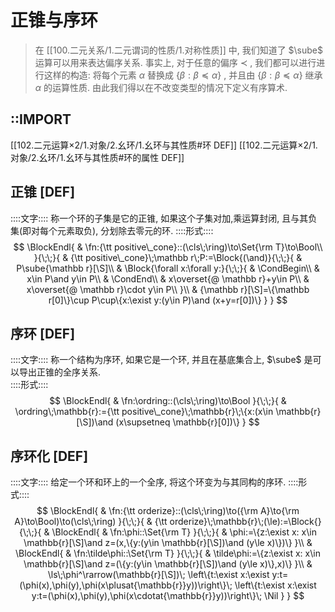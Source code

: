 # 正锥与序环
> 在 [[100.二元关系/1.二元谓词的性质/1.对称性质]] 中, 我们知道了 $\sube$ 运算可以用来表达偏序关系. 
> 事实上, 对于任意的偏序 $\prec$  , 我们都可以进行进行这样的构造: 将每个元素 $\alpha$ 替换成 $\{\beta:\beta\preceq \alpha\}$ , 并且由 $\{\beta:\beta\preceq\alpha\}$ 继承 $\alpha$ 的运算性质. 
> 由此我们得以在不改变类型的情况下定义有序算术. 
## ::IMPORT
[[102.二元运算×2/1.对象/2.幺环/1.幺环与其性质#环 DEF]]
[[102.二元运算×2/1.对象/2.幺环/1.幺环与其性质#环的属性 DEF]]

## 正锥 [DEF]
::::文字::::
称一个环的子集是它的正锥, 如果这个子集对加,乘运算封闭, 且与其负集(即对每个元素取负), 分划除去零元的环. 
::::形式::::
$$
\BlockEndl{
    & \fn:{\tt positive\_cone}::(\cls\;\ring)\to\Set{\rm T}\to\Bool\\
}{\;\;}{
    & {\tt positive\_cone}\;\mathbb r\;P:=\Block{(\and)}{\;\;}{
        & P\sube{\mathbb r}[\S]\\
        & \Block{\forall x:\forall y:}{\;\;}{
            & \CondBegin\\
            & x\in P\and y\in P\\
            & \CondEnd\\
            & x\overset{@ \mathbb r}+y\in P\\
            & x\overset{@ \mathbb r}\cdot y\in P\\
        }\\
        & {\mathbb r}[\S]=\{\mathbb r[0]\}\cup P\cup\{x:\exist y:(y\in P)\and (x+y=r[0])\}
    }
}
$$

## 序环 [DEF]
::::文字::::
称一个结构为序环, 如果它是一个环, 并且在基底集合上, $\sube$ 是可以导出正锥的全序关系.  
::::形式::::
$$
\BlockEndl{
    & \fn:\ordring::(\cls\;\ring)\to\Bool
}{\;\;}{
    & \ordring\;\mathbb{r}:={\tt positive\_cone}\;\mathbb{r}\;\{x:(x\in \mathbb{r}[\S])\and (x\supsetneq \mathbb{r}[0])\}
}
$$

## 序环化 [DEF]
::::文字::::
给定一个环和环上的一个全序, 将这个环变为与其同构的序环. 
::::形式::::
$$
\BlockEndl{
    & \fn:{\tt orderize}::(\cls\;\ring)\to({\rm A}\to{\rm A}\to\Bool)\to(\cls\;\ring)
}{\;\;}{
    & {\tt orderize}\;\mathbb{r}\;(\le):=\Block{}{\;\;}{
        & \BlockEndl{
            & \fn:\phi::\Set{\rm T}
        }{\;\;}{
            & \phi:=\{z:\exist x: x\in \mathbb{r}[\S]\and z=(x,\{y:(y\in \mathbb{r}[\S])\and (y\le x)\})\}
        }\\
        & \BlockEndl{
            & \fn:\tilde\phi::\Set{\rm T}
        }{\;\;}{
            & \tilde\phi:=\{z:\exist x: x\in \mathbb{r}[\S]\and z=(\{y:(y\in \mathbb{r}[\S])\and (y\le x)\},x)\}
        }\\
        & \ls\;\phi^\rarrow(\mathbb{r}[\S])\;
        \left\{t:\exist x:\exist y:t=(\phi(x),\phi(y),\phi(x\plusat{\mathbb{r}}y))\right\}\;
        \left\{t:\exist x:\exist y:t=(\phi(x),\phi(y),\phi(x\cdotat{\mathbb{r}}y))\right\}\;
        \Nil
    }
}
$$
